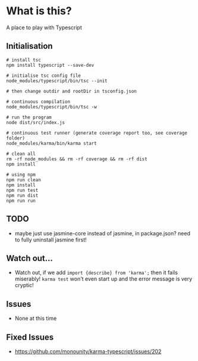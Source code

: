 # What is this?

A place to play with Typescript

## Initialisation

    # install tsc
    npm install typescript --save-dev

    # initialise tsc config file
    node_modules/typescript/bin/tsc --init

    # then change outdir and rootDir in tsconfig.json

    # continuous compilation
    node_modules/typescript/bin/tsc -w

    # run the program
    node dist/src/index.js

    # continuous test runner (generate coverage report too, see coverage folder)
    node_modules/karma/bin/karma start

    # clean all
    rm -rf node_modules && rm -rf coverage && rm -rf dist
    npm install

    # using npm
    npm run clean
    npm install
    npm run test
    npm run dist
    npm run run

## TODO

- maybe just use jasmine-core instead of jasmine, in package.json? need to fully uninstall jasmine first!

## Watch out...

- Watch out, if we add `import {describe} from 'karma';` then it fails miserably! `karma test` won't even start up and the error message is very cryptic!

## Issues

- None at this time

## Fixed Issues

- https://github.com/monounity/karma-typescript/issues/202
